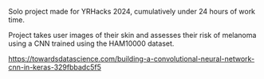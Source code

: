 Solo project made for YRHacks 2024, cumulatively under 24 hours of work time.

Project takes user images of their skin and assesses their risk of melanoma using a CNN trained using the HAM10000 dataset.

https://towardsdatascience.com/building-a-convolutional-neural-network-cnn-in-keras-329fbbadc5f5
